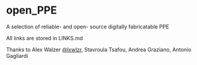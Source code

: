 # open_PPE
A selection of reliable- and open- source digitally fabricatable PPE

All links are stored in LINKS.md

Thanks to Alex Walzer [@lxwlzr](https://github.com/lxwlzr?fbclid=IwAR2ZwQfSVR6rXWBLJIzq3F_nDCrZyX9IaoL3XD75V1KBXqOIkBLpq1bunZw), Stavroula Tsafou, Andrea Graziano, Antonio Gagliardi 
